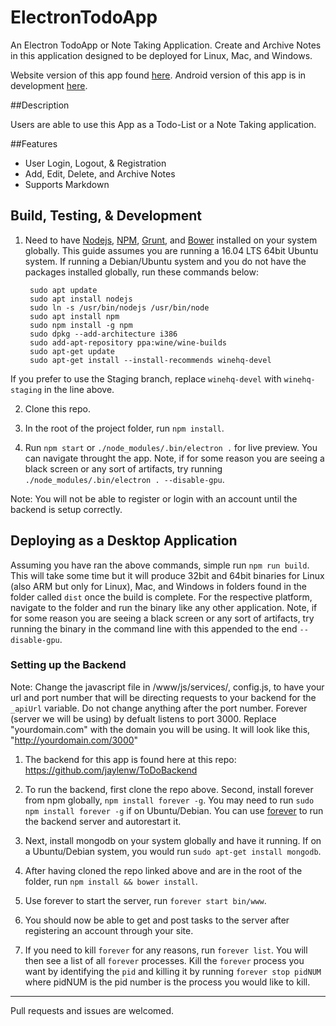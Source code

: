 # ElectronTodoApp
An Electron TodoApp or Note Taking Application. Create and Archive Notes in this application designed to be deployed for Linux, Mac, and Windows.

Website version of this app found [here](https://github.com/jaylenw/AngularJsTodoApp).
Android version of this app is in development [here](https://github.com/jaylenw/IonicTodoApp).

##Description

Users are able to use this App as a Todo-List or a Note Taking application.

##Features

* User Login, Logout, & Registration
* Add, Edit, Delete, and Archive Notes
* Supports Markdown

## Build, Testing, & Development

1. Need to have [Nodejs](https://nodejs.org/en/), [NPM](https://www.npmjs.com/), [Grunt](http://gruntjs.com/), and [Bower](https://bower.io/) installed on your system globally. This guide assumes you are running a 16.04 LTS 64bit Ubuntu system. If running a Debian/Ubuntu system and you do not have the packages installed globally, run these commands below:

        sudo apt update  
        sudo apt install nodejs  
        sudo ln -s /usr/bin/nodejs /usr/bin/node  
        sudo apt install npm
        sudo npm install -g npm
        sudo dpkg --add-architecture i386
        sudo add-apt-repository ppa:wine/wine-builds
        sudo apt-get update
        sudo apt-get install --install-recommends winehq-devel
        
  If you prefer to use the Staging branch, replace `winehq-devel` with `winehq-staging` in the line above.
        

2. Clone this repo.

3. In the root of the project folder, run `npm install`.

4. Run `npm start` or `./node_modules/.bin/electron .` for live preview. You can navigate throught the app. Note, if for
some reason you are seeing a black screen or any sort of artifacts, try running `./node_modules/.bin/electron . --disable-gpu`.


Note: You will not be able to register or login with an account until the backend is setup correctly.

## Deploying as a Desktop Application

Assuming you have ran the above commands, simple run `npm run build`. This will take some time but it will produce 32bit and 64bit binaries for Linux (also ARM but only for Linux), Mac, and Windows in folders found in the folder called `dist` once the build is complete. For the respective platform, navigate to the folder and run the binary like any other application. Note, if for some reason you are seeing a black screen or any sort of artifacts, try running the binary in the command line with this appended to the end `--disable-gpu`.


### Setting up the Backend

Note: Change the javascript file in /www/js/services/, config.js,  to have your url and port number
   that will be directing requests to your backend for the `_apiUrl` variable. Do not change anything after the port number. Forever (server we will be using) by defualt listens to port 3000. Replace "yourdomain.com" with the domain you will be using. It will look like this, "http://yourdomain.com/3000"

1. The backend for this app is found here at this repo: https://github.com/jaylenw/ToDoBackend

2. To run the backend, first clone the repo above. Second, install forever from npm globally, `npm install forever -g`. You may    need to run `sudo npm install forever -g` if on Ubuntu/Debian.
   You can use [forever](https://www.npmjs.com/package/forever) to run the backend server and autorestart it.

3. Next, install mongodb on your system globally and have it running. If on a Ubuntu/Debian system, you would run
   `sudo apt-get install mongodb`.

4. After having cloned the repo linked above and are in the root of the folder, run `npm install && bower install`.

5. Use forever to start the server, run `forever start bin/www`.

6. You should now be able to get and post tasks to the server after registering an account through your site.

7. If you need to kill `forever` for any reasons, run `forever list`. You will then see a list of all `forever` processes. Kill the `forever` process you want
by identifying the `pid` and killing it by running `forever stop pidNUM` where pidNUM is the pid number is the process you would like to kill.

--------------------------------------------------------------------------------------------------------------

Pull requests and issues are welcomed.
